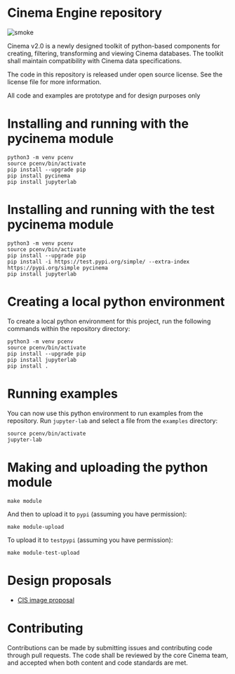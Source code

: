 # Cinema Engine repository 
![smoke](https://github.com/cinemascience/pycinema/actions/workflows/RenderTest.yml/badge.svg)

Cinema v2.0 is a newly designed toolkit of python-based components for creating, filtering, transforming and viewing Cinema databases. The toolkit shall maintain compatibility with Cinema data specifications.

The code in this repository is released under open source license. See the license file for more information.

All code and examples are prototype and for design purposes only

# Installing and running with the pycinema module

```
python3 -m venv pcenv
source pcenv/bin/activate
pip install --upgrade pip
pip install pycinema 
pip install jupyterlab
```

# Installing and running with the test pycinema module

```
python3 -m venv pcenv
source pcenv/bin/activate
pip install --upgrade pip
pip install -i https://test.pypi.org/simple/ --extra-index https://pypi.org/simple pycinema
pip install jupyterlab
```

# Creating a local python environment

To create a local python environment for this project, run the following commands within the repository directory:
```
python3 -m venv pcenv
source pcenv/bin/activate
pip install --upgrade pip
pip install jupyterlab
pip install .
```

# Running examples

You can now use this python environment to run examples from the repository. Run `jupyter-lab` and select a file from the `examples` directory:

```
source pcenv/bin/activate
jupyter-lab
```

# Making and uploading the python module

```
make module
``` 

And then to upload it to `pypi` (assuming you have permission):

```
make module-upload
```

To upload it to `testpypi` (assuming you have permission):

```
make module-test-upload
```

# Design proposals

- [CIS image proposal](doc/cis_proposal.md)

# Contributing

Contributions can be made by submitting issues and contributing code through pull requests. The code shall be reviewed by the core Cinema team, and accepted when both content and code standards are met.


